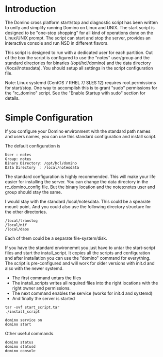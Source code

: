 
# Introduction

The Domino cross platform start/stop and diagnostic script has been written
to unify and simplify running Domino on Linux and UNIX. The start script
is designed to be "one-stop shopping" for all kind of operations done on the
Linux/UNIX prompt. The script can start and stop the server, provides an interactive
console and run NSD in different flavors.

This script is designed to run with a dedicated user for each partition.
Out of the box the script is configured to use the "notes" user/group and the standard
directories for binaries (/opt/hcl/domino) and the data directory (/local/notesdata).
You should setup all settings in the script configuration file.

Note: Linux systemd (CentOS 7 RHEL 7/ SLES 12) requires root permissions for start/stop.
One way to accomplish this is to grant "sudo" permissions for the "rc_domino" script.
See the "Enable Startup with sudo" section for details.

# Simple Configuration

If you configure your Domino environment with the standard path names
and users names, you can use this standard configuration and install script.

The default configuration is

```
User : notes
Group: notes
Binary Directory: /opt/hcl/domino
Data Directory  : /local/notesdata
```

The standard configuration is highly recommended. This will make your life easier for installing the server.
You can change the data directory in the rc_domino_config file.
But the binary location and the notes:notes user and group should stay the same.

I would stay with the standard /local/notesdata. This could be a spearate mount-point.
And you could also use the following directory structure for the other directories.

```
/local/translog
/local/nif
/local/daos
```

Each of them could be a separate file-system/disk.

If you have the standard environemnt you just have to untar the start-script files and start the install_script.
It copies all the scripts and configuration and after installation you can use the "domino" command for everything.
The script is pre-configured and will work for older versions with init.d and also with the newer systemd.

- The first command untars the files
- The install_scripts writes all required files into the right locations with the right owner and permissions.
- The next command enables the service (works for init.d and systemd)
- And finally the server is started

```
tar -xvf start_script.tar
./install_script
```

```
domino service on
domino start
```

Other useful commands

```
domino status
domino statusd
domino console
```

